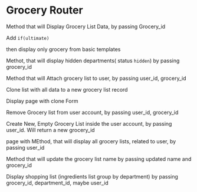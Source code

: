 # Grocery Router

Method that will Display Grocery List Data, by passing Grocery\_id



Add `if(ultimate)`

then display only grocery from basic templates



Methot, that will display hidden departments\( status `hidden`\) by passing grocery\_id

Method that will Attach grocery list to user, by passing user\_id, grocery\_id

Clone list with all data to a new grocery list record

Display page with clone Form 

Remove Grocery list from user account, by passing user\_id, grocery\_id



Create New, Empty Grocery List inside the user account, by passing user\_id. Will return a new grocery\_id



page with MEthod, that will display all grocery lists, related to user, by passing user\_id



Method that will update the grocery list name by passing updated name and grocery\_id



Display shopping list \(ingredients list group by department\) by passing grocery\_id, department\_id, maybe user\_id







